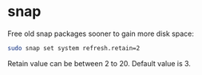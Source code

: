 # snap

Free old snap packages sooner to gain more disk space:

```bash
sudo snap set system refresh.retain=2
```

Retain value can be between 2 to 20. Default value is 3.
